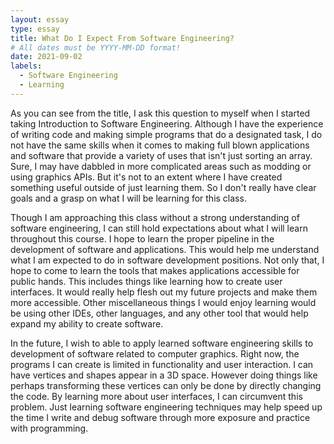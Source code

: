 ```yaml
---
layout: essay
type: essay
title: What Do I Expect From Software Engineering?
# All dates must be YYYY-MM-DD format!
date: 2021-09-02
labels:
  - Software Engineering
  - Learning
---
```


As you can see from the title, I ask this question to myself when I started taking Introduction to Software Engineering. Although I have the experience of writing code and making simple programs that do a designated task, I do not have the same skills when it comes to making full blown applications and software that provide a variety of uses that isn't just sorting an array. Sure, I may have dabbled in more complicated areas such as modding or using graphics APIs. But it's not to an extent where I have created something useful outside of just learning them. So I don't really have clear goals and a grasp on what I will be learning for this class. 

Though I am approaching this class without a strong understanding of software engineering, I can still hold expectations about what I will learn throughout this course. I hope to learn the proper pipeline in the development of software and applications. This would help me understand what I am expected to do in software development positions. Not only that, I hope to come to learn the tools that makes applications accessible for public hands. This includes things like learning how to create user interfaces. It would really help flesh out my future projects and make them more accessible. Other miscellaneous things I would enjoy learning would be using other IDEs, other languages, and any other tool that would help expand my ability to create software.

In the future, I wish to able to apply learned software engineering skills to development of software related to computer graphics. Right now, the programs I can create is limited in functionality and user interaction. I can have vertices and shapes appear in a 3D space. However doing things like perhaps transforming these vertices can only be done by directly changing the code. By learning more about user interfaces, I can circumvent this problem. Just learning software engineering techniques may help speed up the time I write and debug software through more exposure and practice with programming. 
